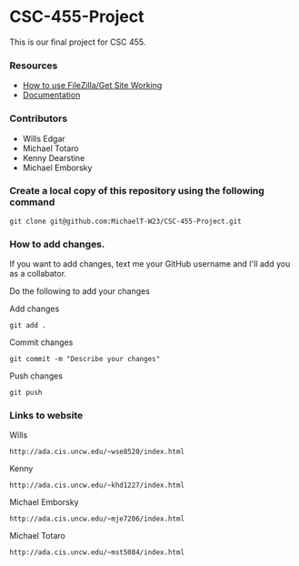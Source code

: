 # CSC-455-Project

This is our final project for CSC 455.

### Resources
- [How to use FileZilla/Get Site Working](https://docs.google.com/document/d/1kDDiAZMdc4ov8fwqtlIZfRFJizsigh7ZSQzKRzeeSyw/edit?usp=sharing)
- [Documentation](https://docs.google.com/document/d/13sCgZgewMzvPzHC6DZ2im5wGZlEMc2C3UAfP15KJ5gY/edit?usp=sharing)

### Contributors
- Wills Edgar 
- Michael Totaro 
- Kenny Dearstine 
- Michael Emborsky

### Create a local copy of this repository using the following command 
```
git clone git@github.com:MichaelT-W23/CSC-455-Project.git
```

### How to add changes. 

If you want to add changes, text me your GitHub username 
and I'll add you as a collabator. 

Do the following to add your changes 

Add changes
```
git add .
```

Commit changes 
```
git commit -m "Describe your changes"
```

Push changes 
```
git push
```

### Links to website
Wills
```
http://ada.cis.uncw.edu/~wse8520/index.html
```

Kenny
```
http://ada.cis.uncw.edu/~khd1227/index.html
```

Michael Emborsky 
```
http://ada.cis.uncw.edu/~mje7206/index.html
```

Michael Totaro
```
http://ada.cis.uncw.edu/~mst5084/index.html
```